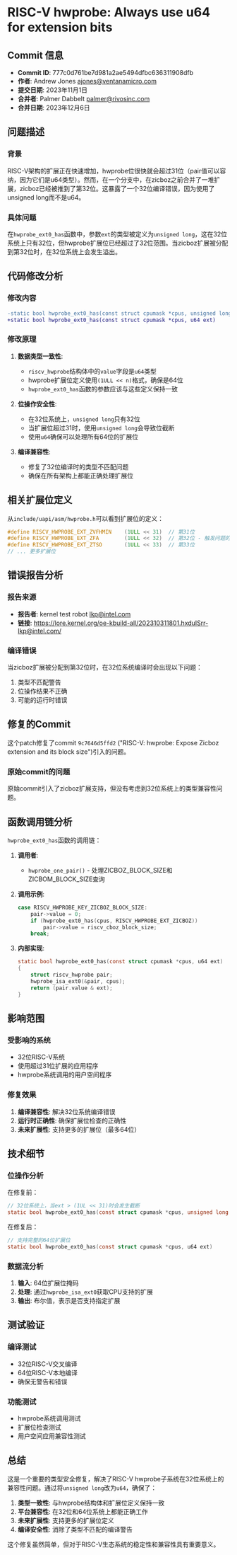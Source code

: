 # RISC-V hwprobe: Always use u64 for extension bits

## Commit 信息

- **Commit ID**: 777c0d761be7d981a2ae5494dfbc636311908dfb
- **作者**: Andrew Jones <ajones@ventanamicro.com>
- **提交日期**: 2023年11月1日
- **合并者**: Palmer Dabbelt <palmer@rivosinc.com>
- **合并日期**: 2023年12月6日

## 问题描述

### 背景

RISC-V架构的扩展正在快速增加，hwprobe位很快就会超过31位（pair值可以容纳，因为它们是u64类型）。然而，在一个分支中，在zicboz之前合并了一堆扩展，zicboz已经被推到了第32位。这暴露了一个32位编译错误，因为使用了unsigned long而不是u64。

### 具体问题

在`hwprobe_ext0_has`函数中，参数`ext`的类型被定义为`unsigned long`，这在32位系统上只有32位，但hwprobe扩展位已经超过了32位范围。当zicboz扩展被分配到第32位时，在32位系统上会发生溢出。

## 代码修改分析

### 修改内容

```diff
-static bool hwprobe_ext0_has(const struct cpumask *cpus, unsigned long ext)
+static bool hwprobe_ext0_has(const struct cpumask *cpus, u64 ext)
```

### 修改原理

1. **数据类型一致性**: 
   - `riscv_hwprobe`结构体中的`value`字段是`u64`类型
   - hwprobe扩展位定义使用`(1ULL << n)`格式，确保是64位
   - `hwprobe_ext0_has`函数的参数应该与这些定义保持一致

2. **位操作安全性**:
   - 在32位系统上，`unsigned long`只有32位
   - 当扩展位超过31时，使用`unsigned long`会导致位截断
   - 使用`u64`确保可以处理所有64位的扩展位

3. **编译兼容性**:
   - 修复了32位编译时的类型不匹配问题
   - 确保在所有架构上都能正确处理扩展位

## 相关扩展位定义

从`include/uapi/asm/hwprobe.h`可以看到扩展位的定义：

```c
#define RISCV_HWPROBE_EXT_ZVFHMIN    (1ULL << 31)  // 第31位
#define RISCV_HWPROBE_EXT_ZFA        (1ULL << 32)  // 第32位 - 触发问题的位
#define RISCV_HWPROBE_EXT_ZTSO       (1ULL << 33)  // 第33位
// ... 更多扩展位
```

## 错误报告分析

### 报告来源
- **报告者**: kernel test robot <lkp@intel.com>
- **链接**: https://lore.kernel.org/oe-kbuild-all/202310311801.hxduISrr-lkp@intel.com/

### 编译错误
当zicboz扩展被分配到第32位时，在32位系统编译时会出现以下问题：
1. 类型不匹配警告
2. 位操作结果不正确
3. 可能的运行时错误

## 修复的Commit

这个patch修复了commit `9c7646d5ffd2` ("RISC-V: hwprobe: Expose Zicboz extension and its block size")引入的问题。

### 原始commit的问题
原始commit引入了zicboz扩展支持，但没有考虑到32位系统上的类型兼容性问题。

## 函数调用链分析

`hwprobe_ext0_has`函数的调用链：

1. **调用者**:
   - `hwprobe_one_pair()` - 处理ZICBOZ_BLOCK_SIZE和ZICBOM_BLOCK_SIZE查询

2. **调用示例**:
   ```c
   case RISCV_HWPROBE_KEY_ZICBOZ_BLOCK_SIZE:
       pair->value = 0;
       if (hwprobe_ext0_has(cpus, RISCV_HWPROBE_EXT_ZICBOZ))
           pair->value = riscv_cboz_block_size;
       break;
   ```

3. **内部实现**:
   ```c
   static bool hwprobe_ext0_has(const struct cpumask *cpus, u64 ext)
   {
       struct riscv_hwprobe pair;
       hwprobe_isa_ext0(&pair, cpus);
       return (pair.value & ext);
   }
   ```

## 影响范围

### 受影响的系统
- 32位RISC-V系统
- 使用超过31位扩展的应用程序
- hwprobe系统调用的用户空间程序

### 修复效果
1. **编译兼容性**: 解决32位系统编译错误
2. **运行时正确性**: 确保扩展位检查的正确性
3. **未来扩展性**: 支持更多的扩展位（最多64位）

## 技术细节

### 位操作分析

在修复前：
```c
// 32位系统上，当ext > (1UL << 31)时会发生截断
static bool hwprobe_ext0_has(const struct cpumask *cpus, unsigned long ext)
```

在修复后：
```c
// 支持完整的64位扩展位
static bool hwprobe_ext0_has(const struct cpumask *cpus, u64 ext)
```

### 数据流分析

1. **输入**: 64位扩展位掩码
2. **处理**: 通过`hwprobe_isa_ext0`获取CPU支持的扩展
3. **输出**: 布尔值，表示是否支持指定扩展

## 测试验证

### 编译测试
- 32位RISC-V交叉编译
- 64位RISC-V本地编译
- 确保无警告和错误

### 功能测试
- hwprobe系统调用测试
- 扩展位检查测试
- 用户空间应用兼容性测试

## 总结

这是一个重要的类型安全修复，解决了RISC-V hwprobe子系统在32位系统上的兼容性问题。通过将`unsigned long`改为`u64`，确保了：

1. **类型一致性**: 与hwprobe结构体和扩展位定义保持一致
2. **平台兼容性**: 在32位和64位系统上都能正确工作
3. **未来扩展性**: 支持更多的扩展位定义
4. **编译安全性**: 消除了类型不匹配的编译警告

这个修复虽然简单，但对于RISC-V生态系统的稳定性和兼容性具有重要意义。